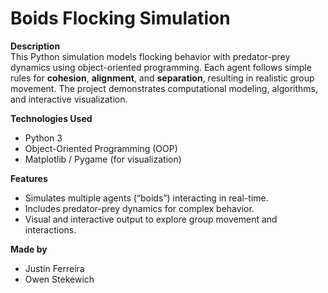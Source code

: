# Boids Flocking Simulation

**Description**  
This Python simulation models flocking behavior with predator-prey dynamics using object-oriented programming. Each agent follows simple rules for **cohesion**, **alignment**, and **separation**, resulting in realistic group movement. The project demonstrates computational modeling, algorithms, and interactive visualization.

**Technologies Used**  
- Python 3  
- Object-Oriented Programming (OOP)  
- Matplotlib / Pygame (for visualization)

**Features**  
- Simulates multiple agents (“boids”) interacting in real-time.  
- Includes predator-prey dynamics for complex behavior.  
- Visual and interactive output to explore group movement and interactions.

**Made by** 
- Justin Ferreira
- Owen Stekewich  
